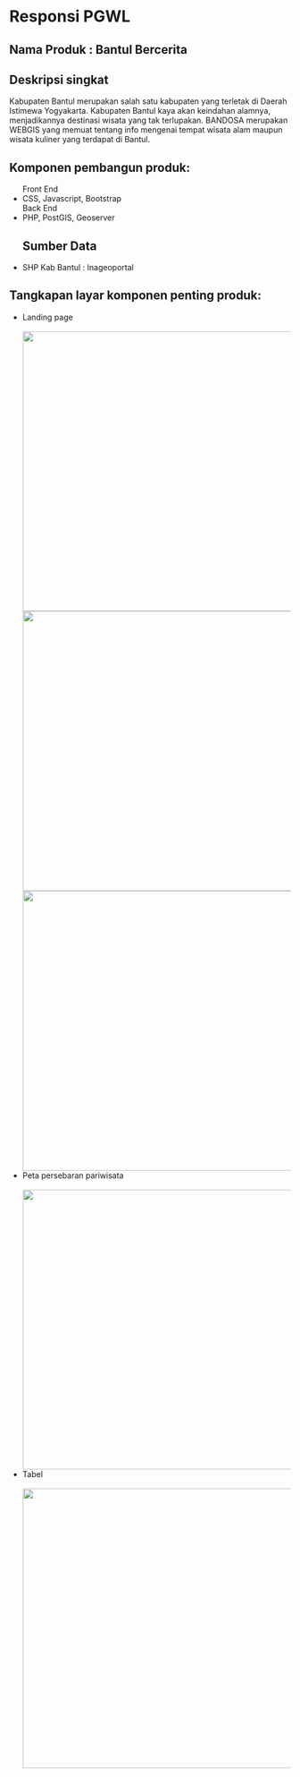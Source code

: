 # Responsi PGWL
<h2>Nama Produk : Bantul Bercerita</h2>
<h2>Deskripsi singkat</h2>
Kabupaten Bantul merupakan salah satu kabupaten yang terletak di Daerah Istimewa Yogyakarta. Kabupaten Bantul kaya akan
keindahan alamnya, menjadikannya destinasi wisata yang tak
terlupakan. BANDOSA merupakan WEBGIS yang memuat tentang info mengenai tempat wisata alam maupun wisata kuliner yang terdapat di Bantul.

<h2>Komponen pembangun produk: </h2>
<ul>
Front End
<li>CSS, Javascript, Bootstrap</li>
Back End
<li>PHP, PostGIS, Geoserver</li>
<h2>Sumber Data</h2>
<li>SHP Kab Bantul : Inageoportal</li>
</ul>

<h2>Tangkapan layar komponen penting produk:</h2>
<ul>
  <li>Landing page</li><br><img src = "assets/landing1.jpg" width = "500"><br>
  <img src = "image/landing.png" width = "500"><br>
  <img src = "image/landing2.png" width = "500"><br>
   <li>Peta persebaran pariwisata</li><br><img src = "/peta.png" width = "500"><br>
   <li>Tabel</li><br><img src = "image/table.png" width = "500"><br>

</ul>
